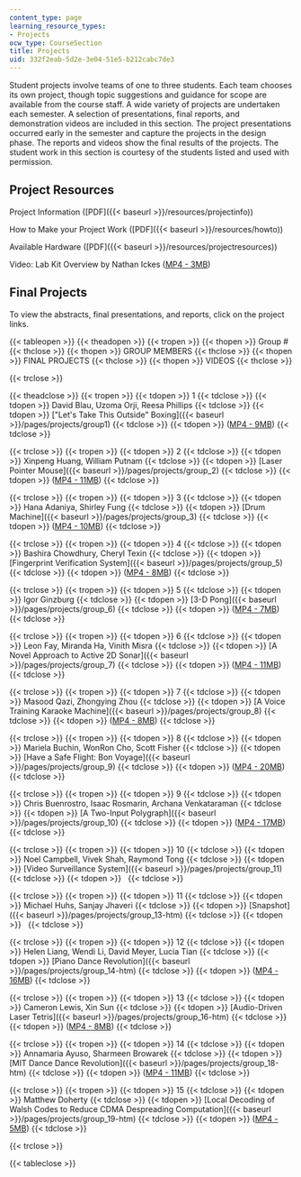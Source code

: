 ```yaml
---
content_type: page
learning_resource_types:
- Projects
ocw_type: CourseSection
title: Projects
uid: 332f2eab-5d2e-3e04-51e5-b212cabc7de3
---
```


Student projects involve teams of one to three students. Each team chooses its own project, though topic suggestions and guidance for scope are available from the course staff. A wide variety of projects are undertaken each semester. A selection of presentations, final reports, and demonstration videos are included in this section. The project presentations occurred early in the semester and capture the projects in the design phase. The reports and videos show the final results of the projects. The student work in this section is courtesy of the students listed and used with permission.

Project Resources
-----------------

Project Information ([PDF]({{< baseurl >}}/resources/projectinfo))

How to Make your Project Work ([PDF]({{< baseurl >}}/resources/howto))

Available Hardware ([PDF]({{< baseurl >}}/resources/projectresources))

Video: Lab Kit Overview by Nathan Ickes ([MP4 - 3MB](http://www.archive.org/download/MIT6.111S06/video_non-student-intro-sp06-220k.mp4))

Final Projects
--------------

To view the abstracts, final presentations, and reports, click on the project links.

{{< tableopen >}}
{{< theadopen >}}
{{< tropen >}}
{{< thopen >}}
Group #
{{< thclose >}}
{{< thopen >}}
GROUP MEMBERS
{{< thclose >}}
{{< thopen >}}
FINAL PROJECTS
{{< thclose >}}
{{< thopen >}}
VIDEOS
{{< thclose >}}

{{< trclose >}}

{{< theadclose >}}
{{< tropen >}}
{{< tdopen >}}
1
{{< tdclose >}}
{{< tdopen >}}
David Blau, Uzoma Orji, Reesa Phillips
{{< tdclose >}}
{{< tdopen >}}
["Let's Take This Outside" Boxing]({{< baseurl >}}/pages/projects/group1)
{{< tdclose >}}
{{< tdopen >}}
([MP4 - 9MB](http://www.archive.org/download/MIT6.111S06/video_01_sp06-220k.mp4))
{{< tdclose >}}

{{< trclose >}}
{{< tropen >}}
{{< tdopen >}}
2
{{< tdclose >}}
{{< tdopen >}}
Xinpeng Huang, William Putnam
{{< tdclose >}}
{{< tdopen >}}
[Laser Pointer Mouse]({{< baseurl >}}/pages/projects/group_2)
{{< tdclose >}}
{{< tdopen >}}
([MP4 - 11MB](http://www.archive.org/download/MIT6.111S06/video_02_sp06-220k.mp4))
{{< tdclose >}}

{{< trclose >}}
{{< tropen >}}
{{< tdopen >}}
3
{{< tdclose >}}
{{< tdopen >}}
Hana Adaniya, Shirley Fung
{{< tdclose >}}
{{< tdopen >}}
[Drum Machine]({{< baseurl >}}/pages/projects/group_3)
{{< tdclose >}}
{{< tdopen >}}
([MP4 - 10MB](http://www.archive.org/download/MIT6.111S06/video_03_sp06-220k.mp4))
{{< tdclose >}}

{{< trclose >}}
{{< tropen >}}
{{< tdopen >}}
4
{{< tdclose >}}
{{< tdopen >}}
Bashira Chowdhury, Cheryl Texin
{{< tdclose >}}
{{< tdopen >}}
[Fingerprint Verification System]({{< baseurl >}}/pages/projects/group_5)
{{< tdclose >}}
{{< tdopen >}}
([MP4 - 8MB](http://www.archive.org/download/MIT6.111S06/video_04_sp06-220k.mp4))
{{< tdclose >}}

{{< trclose >}}
{{< tropen >}}
{{< tdopen >}}
5
{{< tdclose >}}
{{< tdopen >}}
Igor Ginzburg
{{< tdclose >}}
{{< tdopen >}}
[3-D Pong]({{< baseurl >}}/pages/projects/group_6)
{{< tdclose >}}
{{< tdopen >}}
([MP4 - 7MB](http://www.archive.org/download/MIT6.111S06/video_05_sp06-220k.mp4))
{{< tdclose >}}

{{< trclose >}}
{{< tropen >}}
{{< tdopen >}}
6
{{< tdclose >}}
{{< tdopen >}}
Leon Fay, Miranda Ha, Vinith Misra
{{< tdclose >}}
{{< tdopen >}}
[A Novel Approach to Active 2D Sonar]({{< baseurl >}}/pages/projects/group_7)
{{< tdclose >}}
{{< tdopen >}}
([MP4 - 11MB](http://www.archive.org/download/MIT6.111S06/video_06_sp06-220k.mp4))
{{< tdclose >}}

{{< trclose >}}
{{< tropen >}}
{{< tdopen >}}
7
{{< tdclose >}}
{{< tdopen >}}
Masood Qazi, Zhongying Zhou
{{< tdclose >}}
{{< tdopen >}}
[A Voice Training Karaoke Machine]({{< baseurl >}}/pages/projects/group_8)
{{< tdclose >}}
{{< tdopen >}}
([MP4 - 8MB](http://www.archive.org/download/MIT6.111S06/video_07_sp06-220k.mp4))
{{< tdclose >}}

{{< trclose >}}
{{< tropen >}}
{{< tdopen >}}
8
{{< tdclose >}}
{{< tdopen >}}
Mariela Buchin, WonRon Cho, Scott Fisher
{{< tdclose >}}
{{< tdopen >}}
[Have a Safe Flight: Bon Voyage]({{< baseurl >}}/pages/projects/group_9)
{{< tdclose >}}
{{< tdopen >}}
([MP4 - 20MB](http://www.archive.org/download/MIT6.111S06/video_08_sp06-220k.mp4))
{{< tdclose >}}

{{< trclose >}}
{{< tropen >}}
{{< tdopen >}}
9
{{< tdclose >}}
{{< tdopen >}}
Chris Buenrostro, Isaac Rosmarin, Archana Venkataraman
{{< tdclose >}}
{{< tdopen >}}
[A Two-Input Polygraph]({{< baseurl >}}/pages/projects/group_10)
{{< tdclose >}}
{{< tdopen >}}
([MP4 - 17MB](http://www.archive.org/download/MIT6.111S06/video_09_sp06-220k.mp4))
{{< tdclose >}}

{{< trclose >}}
{{< tropen >}}
{{< tdopen >}}
10
{{< tdclose >}}
{{< tdopen >}}
Noel Campbell, Vivek Shah, Raymond Tong
{{< tdclose >}}
{{< tdopen >}}
[Video Surveillance System]({{< baseurl >}}/pages/projects/group_11)
{{< tdclose >}}
{{< tdopen >}}
 
{{< tdclose >}}

{{< trclose >}}
{{< tropen >}}
{{< tdopen >}}
11
{{< tdclose >}}
{{< tdopen >}}
Michael Huhs, Sanjay Jhaveri
{{< tdclose >}}
{{< tdopen >}}
[Snapshot]({{< baseurl >}}/pages/projects/group_13-htm)
{{< tdclose >}}
{{< tdopen >}}
 
{{< tdclose >}}

{{< trclose >}}
{{< tropen >}}
{{< tdopen >}}
12
{{< tdclose >}}
{{< tdopen >}}
Helen Liang, Wendi Li, David Meyer, Lucia Tian
{{< tdclose >}}
{{< tdopen >}}
[Piano Dance Revolution]({{< baseurl >}}/pages/projects/group_14-htm)
{{< tdclose >}}
{{< tdopen >}}
([MP4 - 16MB](http://www.archive.org/download/MIT6.111S06/video_12_sp06-220k.mp4))
{{< tdclose >}}

{{< trclose >}}
{{< tropen >}}
{{< tdopen >}}
13
{{< tdclose >}}
{{< tdopen >}}
Cameron Lewis, Xin Sun
{{< tdclose >}}
{{< tdopen >}}
[Audio-Driven Laser Tetris]({{< baseurl >}}/pages/projects/group_16-htm)
{{< tdclose >}}
{{< tdopen >}}
([MP4 - 8MB](http://www.archive.org/download/MIT6.111S06/video_13_sp06-220k.mp4))
{{< tdclose >}}

{{< trclose >}}
{{< tropen >}}
{{< tdopen >}}
14
{{< tdclose >}}
{{< tdopen >}}
Annamaria Ayuso, Sharmeen Browarek
{{< tdclose >}}
{{< tdopen >}}
[MIT Dance Dance Revolution]({{< baseurl >}}/pages/projects/group_18-htm)
{{< tdclose >}}
{{< tdopen >}}
([MP4 - 11MB](http://www.archive.org/download/MIT6.111S06/video_14_sp06-220k.mp4))
{{< tdclose >}}

{{< trclose >}}
{{< tropen >}}
{{< tdopen >}}
15
{{< tdclose >}}
{{< tdopen >}}
Matthew Doherty
{{< tdclose >}}
{{< tdopen >}}
[Local Decoding of Walsh Codes to Reduce CDMA Despreading Computation]({{< baseurl >}}/pages/projects/group_19-htm)
{{< tdclose >}}
{{< tdopen >}}
([MP4 - 5MB](http://www.archive.org/download/MIT6.111S06/video_15_sp06-220k.mp4))
{{< tdclose >}}

{{< trclose >}}

{{< tableclose >}}